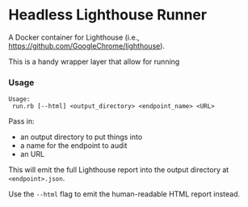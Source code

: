 # Headless Lighthouse Runner

A Docker container for Lighthouse (i.e., https://github.com/GoogleChrome/lighthouse).

This is a handy wrapper layer that allow for running

### Usage
```
Usage:                                                    
 run.rb [--html] <output_directory> <endpoint_name> <URL>
```

Pass in:
- an output directory to put things into
- a name for the endpoint to audit
- an URL

This will emit the full Lighthouse report into the output directory at
`<endpoint>.json`.

Use the `--html` flag to emit the human-readable HTML report instead.

